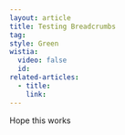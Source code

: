 ```yaml
---
layout: article
title: Testing Breadcrumbs
tag:
style: Green
wistia:
  video: false
  id:
related-articles:
  - title:
    link:
---
```


Hope this works